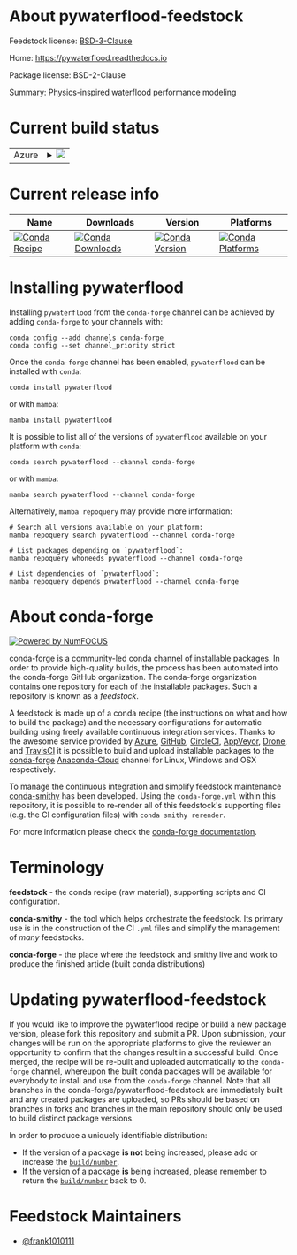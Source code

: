 About pywaterflood-feedstock
============================

Feedstock license: [BSD-3-Clause](https://github.com/conda-forge/pywaterflood-feedstock/blob/main/LICENSE.txt)

Home: https://pywaterflood.readthedocs.io

Package license: BSD-2-Clause

Summary: Physics-inspired waterflood performance modeling

Current build status
====================


<table>
    
  <tr>
    <td>Azure</td>
    <td>
      <details>
        <summary>
          <a href="https://dev.azure.com/conda-forge/feedstock-builds/_build/latest?definitionId=20350&branchName=main">
            <img src="https://dev.azure.com/conda-forge/feedstock-builds/_apis/build/status/pywaterflood-feedstock?branchName=main">
          </a>
        </summary>
        <table>
          <thead><tr><th>Variant</th><th>Status</th></tr></thead>
          <tbody><tr>
              <td>linux_64_python3.10.____cpython</td>
              <td>
                <a href="https://dev.azure.com/conda-forge/feedstock-builds/_build/latest?definitionId=20350&branchName=main">
                  <img src="https://dev.azure.com/conda-forge/feedstock-builds/_apis/build/status/pywaterflood-feedstock?branchName=main&jobName=linux&configuration=linux%20linux_64_python3.10.____cpython" alt="variant">
                </a>
              </td>
            </tr><tr>
              <td>linux_64_python3.8.____cpython</td>
              <td>
                <a href="https://dev.azure.com/conda-forge/feedstock-builds/_build/latest?definitionId=20350&branchName=main">
                  <img src="https://dev.azure.com/conda-forge/feedstock-builds/_apis/build/status/pywaterflood-feedstock?branchName=main&jobName=linux&configuration=linux%20linux_64_python3.8.____cpython" alt="variant">
                </a>
              </td>
            </tr><tr>
              <td>linux_64_python3.9.____cpython</td>
              <td>
                <a href="https://dev.azure.com/conda-forge/feedstock-builds/_build/latest?definitionId=20350&branchName=main">
                  <img src="https://dev.azure.com/conda-forge/feedstock-builds/_apis/build/status/pywaterflood-feedstock?branchName=main&jobName=linux&configuration=linux%20linux_64_python3.9.____cpython" alt="variant">
                </a>
              </td>
            </tr><tr>
              <td>osx_64_python3.10.____cpython</td>
              <td>
                <a href="https://dev.azure.com/conda-forge/feedstock-builds/_build/latest?definitionId=20350&branchName=main">
                  <img src="https://dev.azure.com/conda-forge/feedstock-builds/_apis/build/status/pywaterflood-feedstock?branchName=main&jobName=osx&configuration=osx%20osx_64_python3.10.____cpython" alt="variant">
                </a>
              </td>
            </tr><tr>
              <td>osx_64_python3.8.____cpython</td>
              <td>
                <a href="https://dev.azure.com/conda-forge/feedstock-builds/_build/latest?definitionId=20350&branchName=main">
                  <img src="https://dev.azure.com/conda-forge/feedstock-builds/_apis/build/status/pywaterflood-feedstock?branchName=main&jobName=osx&configuration=osx%20osx_64_python3.8.____cpython" alt="variant">
                </a>
              </td>
            </tr><tr>
              <td>osx_64_python3.9.____cpython</td>
              <td>
                <a href="https://dev.azure.com/conda-forge/feedstock-builds/_build/latest?definitionId=20350&branchName=main">
                  <img src="https://dev.azure.com/conda-forge/feedstock-builds/_apis/build/status/pywaterflood-feedstock?branchName=main&jobName=osx&configuration=osx%20osx_64_python3.9.____cpython" alt="variant">
                </a>
              </td>
            </tr><tr>
              <td>win_64_python3.10.____cpython</td>
              <td>
                <a href="https://dev.azure.com/conda-forge/feedstock-builds/_build/latest?definitionId=20350&branchName=main">
                  <img src="https://dev.azure.com/conda-forge/feedstock-builds/_apis/build/status/pywaterflood-feedstock?branchName=main&jobName=win&configuration=win%20win_64_python3.10.____cpython" alt="variant">
                </a>
              </td>
            </tr><tr>
              <td>win_64_python3.8.____cpython</td>
              <td>
                <a href="https://dev.azure.com/conda-forge/feedstock-builds/_build/latest?definitionId=20350&branchName=main">
                  <img src="https://dev.azure.com/conda-forge/feedstock-builds/_apis/build/status/pywaterflood-feedstock?branchName=main&jobName=win&configuration=win%20win_64_python3.8.____cpython" alt="variant">
                </a>
              </td>
            </tr><tr>
              <td>win_64_python3.9.____cpython</td>
              <td>
                <a href="https://dev.azure.com/conda-forge/feedstock-builds/_build/latest?definitionId=20350&branchName=main">
                  <img src="https://dev.azure.com/conda-forge/feedstock-builds/_apis/build/status/pywaterflood-feedstock?branchName=main&jobName=win&configuration=win%20win_64_python3.9.____cpython" alt="variant">
                </a>
              </td>
            </tr>
          </tbody>
        </table>
      </details>
    </td>
  </tr>
</table>

Current release info
====================

| Name | Downloads | Version | Platforms |
| --- | --- | --- | --- |
| [![Conda Recipe](https://img.shields.io/badge/recipe-pywaterflood-green.svg)](https://anaconda.org/conda-forge/pywaterflood) | [![Conda Downloads](https://img.shields.io/conda/dn/conda-forge/pywaterflood.svg)](https://anaconda.org/conda-forge/pywaterflood) | [![Conda Version](https://img.shields.io/conda/vn/conda-forge/pywaterflood.svg)](https://anaconda.org/conda-forge/pywaterflood) | [![Conda Platforms](https://img.shields.io/conda/pn/conda-forge/pywaterflood.svg)](https://anaconda.org/conda-forge/pywaterflood) |

Installing pywaterflood
=======================

Installing `pywaterflood` from the `conda-forge` channel can be achieved by adding `conda-forge` to your channels with:

```
conda config --add channels conda-forge
conda config --set channel_priority strict
```

Once the `conda-forge` channel has been enabled, `pywaterflood` can be installed with `conda`:

```
conda install pywaterflood
```

or with `mamba`:

```
mamba install pywaterflood
```

It is possible to list all of the versions of `pywaterflood` available on your platform with `conda`:

```
conda search pywaterflood --channel conda-forge
```

or with `mamba`:

```
mamba search pywaterflood --channel conda-forge
```

Alternatively, `mamba repoquery` may provide more information:

```
# Search all versions available on your platform:
mamba repoquery search pywaterflood --channel conda-forge

# List packages depending on `pywaterflood`:
mamba repoquery whoneeds pywaterflood --channel conda-forge

# List dependencies of `pywaterflood`:
mamba repoquery depends pywaterflood --channel conda-forge
```


About conda-forge
=================

[![Powered by
NumFOCUS](https://img.shields.io/badge/powered%20by-NumFOCUS-orange.svg?style=flat&colorA=E1523D&colorB=007D8A)](https://numfocus.org)

conda-forge is a community-led conda channel of installable packages.
In order to provide high-quality builds, the process has been automated into the
conda-forge GitHub organization. The conda-forge organization contains one repository
for each of the installable packages. Such a repository is known as a *feedstock*.

A feedstock is made up of a conda recipe (the instructions on what and how to build
the package) and the necessary configurations for automatic building using freely
available continuous integration services. Thanks to the awesome service provided by
[Azure](https://azure.microsoft.com/en-us/services/devops/), [GitHub](https://github.com/),
[CircleCI](https://circleci.com/), [AppVeyor](https://www.appveyor.com/),
[Drone](https://cloud.drone.io/welcome), and [TravisCI](https://travis-ci.com/)
it is possible to build and upload installable packages to the
[conda-forge](https://anaconda.org/conda-forge) [Anaconda-Cloud](https://anaconda.org/)
channel for Linux, Windows and OSX respectively.

To manage the continuous integration and simplify feedstock maintenance
[conda-smithy](https://github.com/conda-forge/conda-smithy) has been developed.
Using the ``conda-forge.yml`` within this repository, it is possible to re-render all of
this feedstock's supporting files (e.g. the CI configuration files) with ``conda smithy rerender``.

For more information please check the [conda-forge documentation](https://conda-forge.org/docs/).

Terminology
===========

**feedstock** - the conda recipe (raw material), supporting scripts and CI configuration.

**conda-smithy** - the tool which helps orchestrate the feedstock.
                   Its primary use is in the construction of the CI ``.yml`` files
                   and simplify the management of *many* feedstocks.

**conda-forge** - the place where the feedstock and smithy live and work to
                  produce the finished article (built conda distributions)


Updating pywaterflood-feedstock
===============================

If you would like to improve the pywaterflood recipe or build a new
package version, please fork this repository and submit a PR. Upon submission,
your changes will be run on the appropriate platforms to give the reviewer an
opportunity to confirm that the changes result in a successful build. Once
merged, the recipe will be re-built and uploaded automatically to the
`conda-forge` channel, whereupon the built conda packages will be available for
everybody to install and use from the `conda-forge` channel.
Note that all branches in the conda-forge/pywaterflood-feedstock are
immediately built and any created packages are uploaded, so PRs should be based
on branches in forks and branches in the main repository should only be used to
build distinct package versions.

In order to produce a uniquely identifiable distribution:
 * If the version of a package **is not** being increased, please add or increase
   the [``build/number``](https://docs.conda.io/projects/conda-build/en/latest/resources/define-metadata.html#build-number-and-string).
 * If the version of a package **is** being increased, please remember to return
   the [``build/number``](https://docs.conda.io/projects/conda-build/en/latest/resources/define-metadata.html#build-number-and-string)
   back to 0.

Feedstock Maintainers
=====================

* [@frank1010111](https://github.com/frank1010111/)

